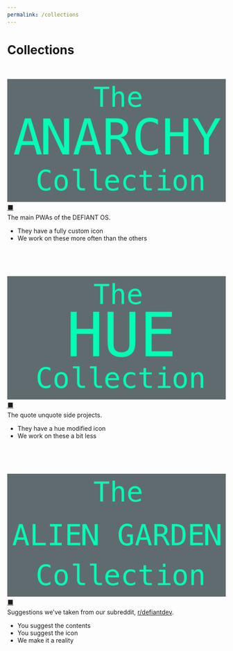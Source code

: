 ```yaml
---
permalink: /collections
---
```

# Collections
<br/>

![ANARCHY collection](../graphics/anarchy.png)
[⬛](./anarchy.md)<br/>
The main PWAs of the DEFIANT OS.
- They have a fully custom icon
- We work on these more often than the others
<br/>
<br/>
<br/>

![HUE collection](../graphics/hue.png)
[⬛](./hue.md)<br/>
The quote unquote side projects.
- They have a hue modified icon
- We work on these a bit less
<br/>
<br/>
<br/>

![ALIEN GARDEN collection](../graphics/alien.png)
[⬛](./alien.md)<br/>
Suggestions we've taken from our subreddit, [r/defiantdev](https://reddit.com/r/defiantdev).
- You suggest the contents
- You suggest the icon
- We make it a reality